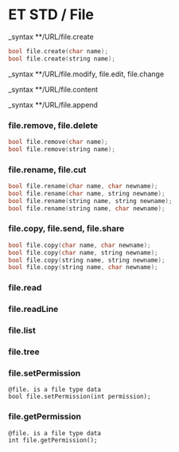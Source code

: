 # ET STD / File

_syntax **/URL/file.create

```c
bool file.create(char name);
bool file.create(string name);
```

_syntax **/URL/file.modify, file.edit, file.change



_syntax **/URL/file.content


_syntax **/URL/file.append


### file.remove, file.delete

```c
bool file.remove(char name);
bool file.remove(string name);
```

### file.rename, file.cut

```c
bool file.rename(char name, char newname);
bool file.rename(char name, string newname);
bool file.rename(string name, string newname);
bool file.rename(string name, char newname);
```

### file.copy, file.send, file.share

```c
bool file.copy(char name, char newname);
bool file.copy(char name, string newname);
bool file.copy(string name, string newname);
bool file.copy(string name, char newname);
```

### file.read    

### file.readLine

### file.list

### file.tree

### file.setPermission

```
@file. is a file type data
bool file.setPermission(int permission);
```

### file.getPermission

```
@file. is a file type data
int file.getPermission();
```
